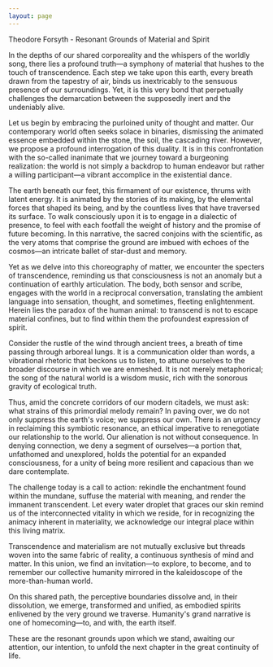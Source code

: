 ```yaml
---
layout: page
---
```

Theodore Forsyth - Resonant Grounds of Material and Spirit

In the depths of our shared corporeality and the whispers of the worldly song, there lies a profound truth—a symphony of material that hushes to the touch of transcendence. Each step we take upon this earth, every breath drawn from the tapestry of air, binds us inextricably to the sensuous presence of our surroundings. Yet, it is this very bond that perpetually challenges the demarcation between the supposedly inert and the undeniably alive.

Let us begin by embracing the purloined unity of thought and matter. Our contemporary world often seeks solace in binaries, dismissing the animated essence embedded within the stone, the soil, the cascading river. However, we propose a profound interrogation of this duality. It is in this confrontation with the so-called inanimate that we journey toward a burgeoning realization: the world is not simply a backdrop to human endeavor but rather a willing participant—a vibrant accomplice in the existential dance.

The earth beneath our feet, this firmament of our existence, thrums with latent energy. It is animated by the stories of its making, by the elemental forces that shaped its being, and by the countless lives that have traversed its surface. To walk consciously upon it is to engage in a dialectic of presence, to feel with each footfall the weight of history and the promise of future becoming. In this narrative, the sacred conjoins with the scientific, as the very atoms that comprise the ground are imbued with echoes of the cosmos—an intricate ballet of star-dust and memory.

Yet as we delve into this choreography of matter, we encounter the specters of transcendence, reminding us that consciousness is not an anomaly but a continuation of earthly articulation. The body, both sensor and scribe, engages with the world in a reciprocal conversation, translating the ambient language into sensation, thought, and sometimes, fleeting enlightenment. Herein lies the paradox of the human animal: to transcend is not to escape material confines, but to find within them the profoundest expression of spirit.

Consider the rustle of the wind through ancient trees, a breath of time passing through arboreal lungs. It is a communication older than words, a vibrational rhetoric that beckons us to listen, to attune ourselves to the broader discourse in which we are enmeshed. It is not merely metaphorical; the song of the natural world is a wisdom music, rich with the sonorous gravity of ecological truth.

Thus, amid the concrete corridors of our modern citadels, we must ask: what strains of this primordial melody remain? In paving over, we do not only suppress the earth's voice; we suppress our own. There is an urgency in reclaiming this symbiotic resonance, an ethical imperative to renegotiate our relationship to the world. Our alienation is not without consequence. In denying connection, we deny a segment of ourselves—a portion that, unfathomed and unexplored, holds the potential for an expanded consciousness, for a unity of being more resilient and capacious than we dare contemplate.

The challenge today is a call to action: rekindle the enchantment found within the mundane, suffuse the material with meaning, and render the immanent transcendent. Let every water droplet that graces our skin remind us of the interconnected vitality in which we reside, for in recognizing the animacy inherent in materiality, we acknowledge our integral place within this living matrix.

Transcendence and materialism are not mutually exclusive but threads woven into the same fabric of reality, a continuous synthesis of mind and matter. In this union, we find an invitation—to explore, to become, and to remember our collective humanity mirrored in the kaleidoscope of the more-than-human world.

On this shared path, the perceptive boundaries dissolve and, in their dissolution, we emerge, transformed and unified, as embodied spirits enlivened by the very ground we traverse. Humanity's grand narrative is one of homecoming—to, and with, the earth itself.

These are the resonant grounds upon which we stand, awaiting our attention, our intention, to unfold the next chapter in the great continuity of life.